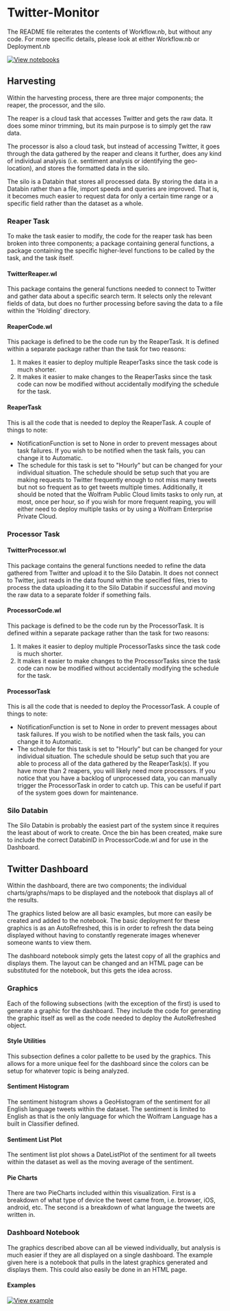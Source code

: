 # Twitter-Monitor #
The README file reiterates the contents of Workflow.nb, but without any code. For more specific details, please look at either Workflow.nb or Deployment.nb

[![View notebooks](https://wolfr.am/lA6mO5hv)](https://wolfr.am/xHSuB7xC)

## Harvesting ##
Within the harvesting process, there are three major components; the reaper, the processor, and the silo.

The reaper is a cloud task that accesses Twitter and gets the raw data. It does some minor trimming, but its main purpose is to simply get the raw data.

The processor is also a cloud task, but instead of accessing Twitter, it goes through the data gathered by the reaper and cleans it further, does any kind of individual analysis (i.e. sentiment analysis or identifying the geo-location), and stores the formatted data in the silo.

The silo is a Databin that stores all processed data. By storing the data in a Databin rather than a file, import speeds and queries are improved. That is, it becomes much easier to request data for only a certain time range or a specific field rather than the dataset as a whole.

### Reaper Task ###
To make the task easier to modify, the code for the reaper task has been broken into three components; a package containing general functions, a package containing the specific higher-level functions to be called by the task, and the task itself.

#### TwitterReaper.wl ####
This package contains the general functions needed to connect to Twitter and gather data about a specific search term. It selects only the relevant fields of data, but does no further processing before saving the data to a file within the 'Holding' directory.

#### ReaperCode.wl ####
This package is defined to be the code run by the ReaperTask. It is defined within a separate package rather than the task for two reasons:

1. It makes it easier to deploy multiple ReaperTasks since the task code is much shorter.
2. It makes it easier to make changes to the ReaperTasks since the task code can now be modified without accidentally modifying the schedule for the task.

#### ReaperTask ####
This is all the code that is needed to deploy the ReaperTask. A couple of things to note:

* NotificationFunction is set to None in order to prevent messages about task failures. If you wish to be notified when the task fails, you can change it to Automatic.
* The schedule for this task is set to "Hourly" but can be changed for your individual situation. The schedule should be setup such that you are making requests to Twitter frequently enough to not miss many tweets but not so frequent as to get tweets multiple times. Additionally, it should be noted that the Wolfram Public Cloud limits tasks to only run, at most, once per hour, so if you wish for more frequent reaping, you will either need to deploy multiple tasks or by using a Wolfram Enterprise Private Cloud.

### Processor Task ###

#### TwitterProcessor.wl ####
This package contains the general functions needed to refine the data gathered from Twitter and upload it to the Silo Databin. It does not connect to Twitter, just reads in the data found within the specified files, tries to process the data uploading it to the Silo Databin if successful and moving the raw data to a separate folder if something fails.

#### ProcessorCode.wl ####
This package is defined to be the code run by the ProcessorTask. It is defined within a separate package rather than the task for two reasons:

1. It makes it easier to deploy multiple ProcessorTasks since the task code is much shorter.
2. It makes it easier to make changes to the ProcessorTasks since the task code can now be modified without accidentally modifying the schedule for the task.

#### ProcessorTask ####
This is all the code that is needed to deploy the ProcessorTask. A couple of things to note:

* NotificationFunction is set to None in order to prevent messages about task failures. If you wish to be notified when the task fails, you can change it to Automatic.
* The schedule for this task is set to "Hourly" but can be changed for your individual situation. The schedule should be setup such that you are able to process all of the data gathered by the ReaperTask(s). If you have more than 2 reapers, you will likely need more processors. If you notice that you have a backlog of unprocessed data, you can manually trigger the ProcessorTask in order to catch up. This can be useful if part of the system goes down for maintenance.

### Silo Databin ###
The Silo Databin is probably the easiest part of the system since it requires the least about of work to create. Once the bin has been created, make sure to include the correct DatabinID in ProcessorCode.wl and for use in the Dashboard.

## Twitter Dashboard ##
Within the dashboard, there are two components; the individual charts/graphs/maps to be displayed and the notebook that displays all of the results.

The graphics listed below are all basic examples, but more can easily be created and added to the notebook. The basic deployment for these graphics is as an AutoRefreshed, this is in order to refresh the data being displayed without having to constantly regenerate images whenever someone wants to view them.

The dashboard notebook simply gets the latest copy of all the graphics and displays them. The layout can be changed and an HTML page can be substituted for the notebook, but this gets the idea across.

### Graphics ###
Each of the following subsections (with the exception of the first) is used to generate a graphic for the dashboard. They include the code for generating the graphic itself as well as the code needed to deploy the AutoRefreshed object.

#### Style Utilities ####
This subsection defines a color pallette to be used by the graphics. This allows for a more unique feel for the dashboard since the colors can be setup for whatever topic is being analyzed.

#### Sentiment Histogram ####
The sentiment histogram shows a GeoHistogram of the sentiment for all English language tweets within the dataset. The sentiment is limited to English as that is the only language for which the Wolfram Language has a built in Classifier defined.

#### Sentiment List Plot ####
The sentiment list plot shows a DateListPlot of the sentiment for all tweets within the dataset as well as the moving average of the sentiment.

#### Pie Charts ####
There are two PieCharts included within this visualization. First is a breakdown of what type of device the tweet came from, i.e. browser, iOS, android, etc. The second is a breakdown of what language the tweets are written in.

### Dashboard Notebook ###
The graphics described above can all be viewed individually, but analysis is much easier if they are all displayed on a single dashboard. The example given here is a notebook that pulls in the latest graphics generated and displays them. This could also easily be done in an HTML page.

#### Examples ####

[![View example](https://wolfr.am/xQP8ju2q)](https://wolfr.am/xQPb6kqB)
